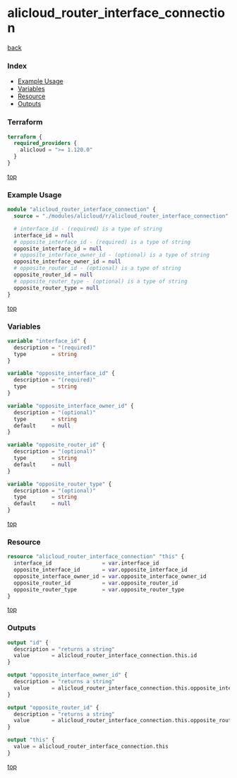 # alicloud_router_interface_connection

[back](../alicloud.md)

### Index

- [Example Usage](#example-usage)
- [Variables](#variables)
- [Resource](#resource)
- [Outputs](#outputs)

### Terraform

```terraform
terraform {
  required_providers {
    alicloud = ">= 1.120.0"
  }
}
```

[top](#index)

### Example Usage

```terraform
module "alicloud_router_interface_connection" {
  source = "./modules/alicloud/r/alicloud_router_interface_connection"

  # interface_id - (required) is a type of string
  interface_id = null
  # opposite_interface_id - (required) is a type of string
  opposite_interface_id = null
  # opposite_interface_owner_id - (optional) is a type of string
  opposite_interface_owner_id = null
  # opposite_router_id - (optional) is a type of string
  opposite_router_id = null
  # opposite_router_type - (optional) is a type of string
  opposite_router_type = null
}
```

[top](#index)

### Variables

```terraform
variable "interface_id" {
  description = "(required)"
  type        = string
}

variable "opposite_interface_id" {
  description = "(required)"
  type        = string
}

variable "opposite_interface_owner_id" {
  description = "(optional)"
  type        = string
  default     = null
}

variable "opposite_router_id" {
  description = "(optional)"
  type        = string
  default     = null
}

variable "opposite_router_type" {
  description = "(optional)"
  type        = string
  default     = null
}
```

[top](#index)

### Resource

```terraform
resource "alicloud_router_interface_connection" "this" {
  interface_id                = var.interface_id
  opposite_interface_id       = var.opposite_interface_id
  opposite_interface_owner_id = var.opposite_interface_owner_id
  opposite_router_id          = var.opposite_router_id
  opposite_router_type        = var.opposite_router_type
}
```

[top](#index)

### Outputs

```terraform
output "id" {
  description = "returns a string"
  value       = alicloud_router_interface_connection.this.id
}

output "opposite_interface_owner_id" {
  description = "returns a string"
  value       = alicloud_router_interface_connection.this.opposite_interface_owner_id
}

output "opposite_router_id" {
  description = "returns a string"
  value       = alicloud_router_interface_connection.this.opposite_router_id
}

output "this" {
  value = alicloud_router_interface_connection.this
}
```

[top](#index)